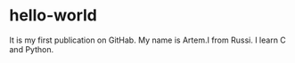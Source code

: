 # hello-world
It is my first publication on GitHab.
My name is Artem.I from Russi. I learn C and Python.
